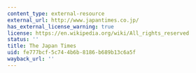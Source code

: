 ```yaml
---
content_type: external-resource
external_url: http://www.japantimes.co.jp/
has_external_license_warning: true
license: https://en.wikipedia.org/wiki/All_rights_reserved
status: ''
title: The Japan Times
uid: fe777bcf-5c74-4b6b-8186-b689b13c6a5f
wayback_url: ''
---
```

